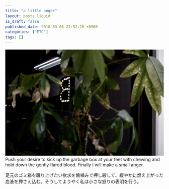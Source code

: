 ```yaml
---
title: "a little anger"
layout: posts.liquid
is_draft: false
published_date: 2018-03-06 22:52:20 +0900
categories: ["ETC"]
tags: []
---
```


 ![](/public/images/2019/01/0b87c-1Zk4nfEX_JGLRsBWpxtZItw.jpeg)Push your desire to kick up the garbage box at your feet with chewing and hold down the gently flared blood. Finally I will make a small anger.

足元のゴミ箱を蹴り上げたい欲求を歯噛みで押し殺して、緩やかに燃え上がった血液を押さえ込む。そうしてようやく私は小さな怒りの表明を行う。


